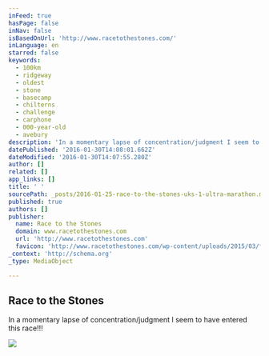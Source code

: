 ```yaml
---
inFeed: true
hasPage: false
inNav: false
isBasedOnUrl: 'http://www.racetothestones.com/'
inLanguage: en
starred: false
keywords:
  - 100km
  - ridgeway
  - oldest
  - stone
  - basecamp
  - chilterns
  - challenge
  - carphone
  - 000-year-old
  - avebury
description: 'In a momentary lapse of concentration/judgment I seem to have entered this race!!! The Dixons Carphone Race to the Stones is a fully supported 100km challenge along the iconic Ridgeway. Whether you run it or walk it, complete it in one go or stay overnight in our basecamp, the event is guaranteed to be the challenge of a lifetime.'
datePublished: '2016-01-30T14:08:01.662Z'
dateModified: '2016-01-30T14:07:55.280Z'
author: []
related: []
app_links: []
title: ' '
sourcePath: _posts/2016-01-25-race-to-the-stones-uks-1-ultra-marathon.md
published: true
authors: []
publisher:
  name: Race to the Stones
  domain: www.racetothestones.com
  url: 'http://www.racetothestones.com'
  favicon: 'http://www.racetothestones.com/wp-content/uploads/2015/03/favicon.png'
_context: 'http://schema.org'
_type: MediaObject

---
```

<article style=""><h1>Race to the Stones</h1><p>In a momentary lapse of concentration/judgment I seem to have entered this race!!!</p><img src="https://s3-us-west-2.amazonaws.com/the-grid-img/p/e85f9305fc4af09ef8baec94ec62c339e2533b06.png" /></article>

#
